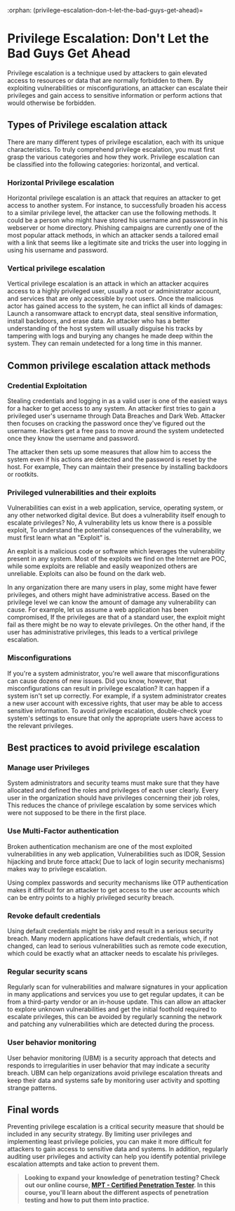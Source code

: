 :orphan:
(privilege-escalation-don-t-let-the-bad-guys-get-ahead)=

# Privilege Escalation: Don't Let the Bad Guys Get Ahead

Privilege escalation is a technique used by attackers to gain elevated access to resources or data that are normally forbidden to them. By exploiting vulnerabilities or misconfigurations, an attacker can escalate their privileges and gain access to sensitive information or perform actions that would otherwise be forbidden.

## Types of Privilege escalation attack

There are many different types of privilege escalation, each with its unique characteristics. To truly comprehend privilege escalation, you must first grasp the various categories and how they work. Privilege escalation can be classified into the following categories: horizontal, and vertical.

### Horizontal Privilege escalation

Horizontal privilege escalation is an attack that requires an attacker to get access to another system. For instance, to successfully broaden his access to a similar privilege level, the attacker can use the following methods. It could be a person who might have stored his username and password in his webserver or home directory. Phishing campaigns are currently one of the most popular attack methods, in which an attacker sends a tailored email with a link that seems like a legitimate site and tricks the user into logging in using his username and password.

### Vertical privilege escalation

Vertical privilege escalation is an attack in which an attacker acquires access to a highly privileged user, usually a root or administrator account, and services that are only accessible by root users. Once the malicious actor has gained access to the system, he can inflict all kinds of damages: Launch a ransomware attack to encrypt data, steal sensitive information, install backdoors, and erase data. An attacker who has a better understanding of the host system will usually disguise his tracks by tampering with logs and burying any changes he made deep within the system. They can remain undetected for a long time in this manner.

## Common privilege escalation attack methods

### Credential Exploitation

Stealing credentials and logging in as a valid user is one of the easiest ways for a hacker to get access to any system. An attacker first tries to gain a privileged user's username through Data Breaches and Dark Web. Attacker then focuses on cracking the password once they've figured out the username. Hackers get a free pass to move around the system undetected once they know the username and password.

The attacker then sets up some measures that allow him to access the system even if his actions are detected and the password is reset by the host. For example, They can maintain their presence by installing backdoors or rootkits.

### Privileged vulnerabilities and their exploits

Vulnerabilities can exist in a web application, service, operating system, or any other networked digital device. But does a vulnerability itself enough to escalate privileges? No, A vulnerability lets us know there is a possible exploit, To understand the potential consequences of the vulnerability, we must first learn what an "Exploit" is.

An exploit is a malicious code or software which leverages the vulnerability present in any system. Most of the exploits we find on the Internet are POC, while some exploits are reliable and easily weaponized others are unreliable. Exploits can also be found on the dark web.

In any organization there are many users in play, some might have fewer privileges, and others might have administrative access. Based on the privilege level we can know the amount of damage any vulnerability can cause. For example, let us assume a web application has been compromised, If the privileges are that of a standard user, the exploit might fail as there might be no way to elevate privileges. On the other hand, if the user has administrative privileges, this leads to a vertical privilege escalation.

### Misconfigurations

If you're a system administrator, you're well aware that misconfigurations can cause dozens of new issues. Did you know, however, that misconfigurations can result in privilege escalation? It can happen if a system isn't set up correctly. For example, if a system administrator creates a new user account with excessive rights, that user may be able to access sensitive information. To avoid privilege escalation, double-check your system's settings to ensure that only the appropriate users have access to the relevant privileges.

## Best practices to avoid privilege escalation

### Manage user Privileges

System administrators and security teams must make sure that they have allocated and defined the roles and privileges of each user clearly. Every user in the organization should have privileges concerning their job roles, This reduces the chance of privilege escalation by some services which were not supposed to be there in the first place.

### Use Multi-Factor authentication

Broken authentication mechanism are one of the most exploited vulnerabilities in any web application, Vulnerabilities such as IDOR, Session hijacking and brute force attack( Due to lack of login security mechanisms) makes way to privilege escalation.

Using complex passwords and security mechanisms like OTP authentication makes it difficult for an attacker to get access to the user accounts which can be entry points to a highly privileged security breach.

### Revoke default credentials

Using default credentials might be risky and result in a serious security breach. Many modern applications have default credentials, which, if not changed, can lead to serious vulnerabilities such as remote code execution, which could be exactly what an attacker needs to escalate his privileges.

### Regular security scans

Regularly scan for vulnerabilities and malware signatures in your application in many applications and services you use to get regular updates, it can be from a third-party vendor or an in-house update. This can allow an attacker to explore unknown vulnerabilities and get the initial foothold required to escalate privileges, this can be avoided by regularly scanning the network and patching any vulnerabilities which are detected during the process.

### User behavior monitoring

User behavior monitoring (UBM) is a security approach that detects and responds to irregularities in user behavior that may indicate a security breach. UBM can help organizations avoid privilege escalation threats and keep their data and systems safe by monitoring user activity and spotting strange patterns.

## Final words

Preventing privilege escalation is a critical security measure that should be included in any security strategy. By limiting user privileges and implementing least privilege policies, you can make it more difficult for attackers to gain access to sensitive data and systems. In addition, regularly auditing user privileges and activity can help you identify potential privilege escalation attempts and take action to prevent them.

> **Looking to expand your knowledge of penetration testing? Check out our online course, [MPT - Certified Penetration Tester](https://www.mosse-institute.com/certifications/mpt-certified-penetration-tester.html). In this course, you'll learn about the different aspects of penetration testing and how to put them into practice.**
